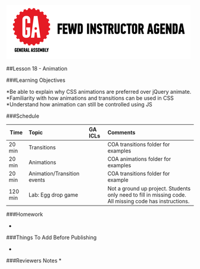 
![GeneralAssemb.ly](../../assets/ICL_icons/instr_agenda.png)


##Lesson 18 - Animation


###Learning Objectives

*Be able to explain why CSS animations are preferred over jQuery animate.
*Familiarity with how animations and transitions can be used in CSS
*Understand how animation can still be controlled using JS


###Schedule


| Time        | Topic| GA ICLs| Comments |
| ------------- |:-------------|:-------------------|:----------------|
| 20 min | Transitions | | COA transitions folder for examples |
| 20 min | Animations | | COA animations folder for examples|
| 20 min | Animation/Transition events | | COA transitions folder for example|
| 120 min | Lab: Egg drop game | | Not a ground up project. Students only need to fill in missing code. All missing code has instructions. |


###Homework

*	



###Things To Add Before Publishing


*	


###Reviewers Notes
*	